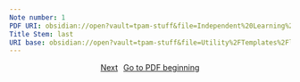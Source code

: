 ```yaml
---
Note number: 1
PDF URI: obsidian://open?vault=tpam-stuff&file=Independent%20Learning%2FTQFT%2FMaterial%2F0.%20Topology%20Notes%20(pre%20project).pdf
Title Stem: last
URI base: obsidian://open?vault=tpam-stuff&file=Utility%2FTemplates%2Flast%20note%201
---
```

<div style="display: flex; justify-content: center; gap: 10px;">
	<a 
	href="$[object Promise]%201" class="button">Next
	</a> 
	<a 
	href="obsidian://open?vault=tpam-stuff&file=Independent%20Learning%2FTQFT%2FMaterial%2F0.%20Topology%20Notes%20(pre%20project).pdf#page=1" class="button">Go to PDF beginning
	</a> 
</div>